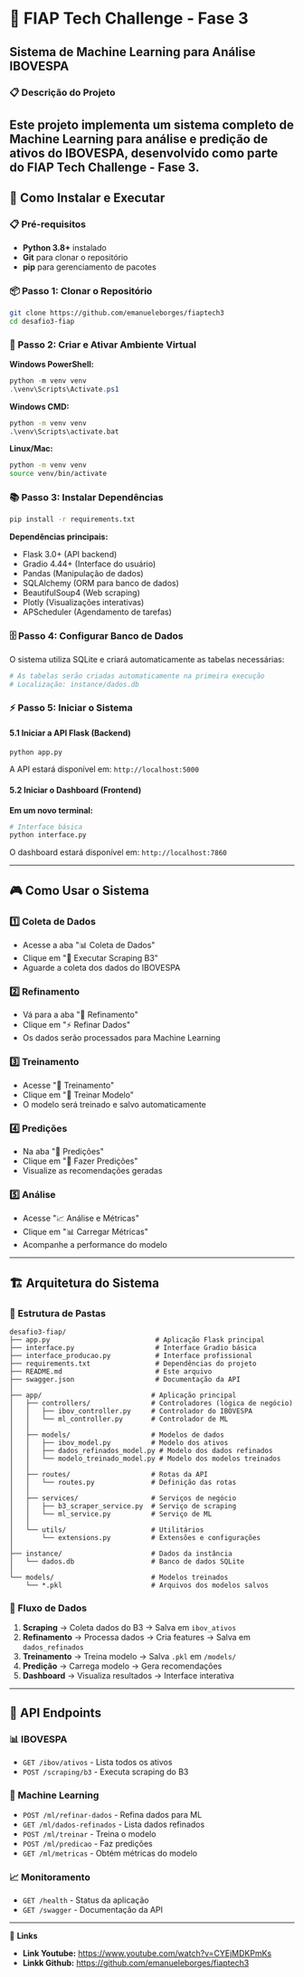 # 🎯 FIAP Tech Challenge - Fase 3

## Sistema de Machine Learning para Análise IBOVESPA

### 📋 Descrição do Projeto

Este projeto implementa um sistema completo de Machine Learning para análise e predição de ativos do IBOVESPA, desenvolvido como parte do **FIAP Tech Challenge - Fase 3**.
--------------------------------------------------------------------------------------------------------------------------------------------------------------------------

## 🚀 Como Instalar e Executar

### 📋 Pré-requisitos

- **Python 3.8+** instalado
- **Git** para clonar o repositório
- **pip** para gerenciamento de pacotes

### 📦 Passo 1: Clonar o Repositório

```bash
git clone https://github.com/emanueleborges/fiaptech3
cd desafio3-fiap
```

### 🔧 Passo 2: Criar e Ativar Ambiente Virtual

**Windows PowerShell:**

```powershell
python -m venv venv
.\venv\Scripts\Activate.ps1
```

**Windows CMD:**

```cmd
python -m venv venv
.\venv\Scripts\activate.bat
```

**Linux/Mac:**

```bash
python -m venv venv
source venv/bin/activate
```

### 📚 Passo 3: Instalar Dependências

```bash
pip install -r requirements.txt
```

**Dependências principais:**

- Flask 3.0+ (API backend)
- Gradio 4.44+ (Interface do usuário)
- Pandas (Manipulação de dados)
- SQLAlchemy (ORM para banco de dados)
- BeautifulSoup4 (Web scraping)
- Plotly (Visualizações interativas)
- APScheduler (Agendamento de tarefas)

### 🗄️ Passo 4: Configurar Banco de Dados

O sistema utiliza SQLite e criará automaticamente as tabelas necessárias:

```bash
# As tabelas serão criadas automaticamente na primeira execução
# Localização: instance/dados.db
```

### ⚡ Passo 5: Iniciar o Sistema

#### 5.1 Iniciar a API Flask (Backend)

```bash
python app.py
```

A API estará disponível em: `http://localhost:5000`

#### 5.2 Iniciar o Dashboard (Frontend)

**Em um novo terminal:**

```bash
# Interface básica
python interface.py
```

O dashboard estará disponível em: `http://localhost:7860`

---

## 🎮 Como Usar o Sistema

### 1️⃣ **Coleta de Dados**

- Acesse a aba "📊 Coleta de Dados"
- Clique em "🚀 Executar Scraping B3"
- Aguarde a coleta dos dados do IBOVESPA

### 2️⃣ **Refinamento**

- Vá para a aba "🔧 Refinamento"
- Clique em "⚡ Refinar Dados"
- Os dados serão processados para Machine Learning

### 3️⃣ **Treinamento**

- Acesse "🤖 Treinamento"
- Clique em "🧠 Treinar Modelo"
- O modelo será treinado e salvo automaticamente

### 4️⃣ **Predições**

- Na aba "🔮 Predições"
- Clique em "🎯 Fazer Predições"
- Visualize as recomendações geradas

### 5️⃣ **Análise**

- Acesse "📈 Análise e Métricas"
- Clique em "📊 Carregar Métricas"
- Acompanhe a performance do modelo

---

## 🏗️ Arquitetura do Sistema

### 📁 Estrutura de Pastas

```
desafio3-fiap/
├── app.py                          # Aplicação Flask principal
├── interface.py                    # Interface Gradio básica
├── interface_producao.py           # Interface profissional
├── requirements.txt                # Dependências do projeto
├── README.md                       # Este arquivo
├── swagger.json                    # Documentação da API
│
├── app/                           # Aplicação principal
│   ├── controllers/               # Controladores (lógica de negócio)
│   │   ├── ibov_controller.py     # Controlador do IBOVESPA
│   │   └── ml_controller.py       # Controlador de ML
│   │
│   ├── models/                    # Modelos de dados
│   │   ├── ibov_model.py          # Modelo dos ativos
│   │   ├── dados_refinados_model.py # Modelo dos dados refinados
│   │   └── modelo_treinado_model.py # Modelo dos modelos treinados
│   │
│   ├── routes/                    # Rotas da API
│   │   └── routes.py              # Definição das rotas
│   │
│   ├── services/                  # Serviços de negócio
│   │   ├── b3_scraper_service.py  # Serviço de scraping
│   │   └── ml_service.py          # Serviço de ML
│   │
│   └── utils/                     # Utilitários
│       └── extensions.py          # Extensões e configurações
│
├── instance/                      # Dados da instância
│   └── dados.db                   # Banco de dados SQLite
│
└── models/                        # Modelos treinados
    └── *.pkl                      # Arquivos dos modelos salvos
```

### 🔄 Fluxo de Dados

1. **Scraping** → Coleta dados do B3 → Salva em `ibov_ativos`
2. **Refinamento** → Processa dados → Cria features → Salva em `dados_refinados`
3. **Treinamento** → Treina modelo → Salva `.pkl` em `/models/`
4. **Predição** → Carrega modelo → Gera recomendações
5. **Dashboard** → Visualiza resultados → Interface interativa

---

## 🔌 API Endpoints

### 📊 IBOVESPA

- `GET /ibov/ativos` - Lista todos os ativos
- `POST /scraping/b3` - Executa scraping do B3

### 🤖 Machine Learning

- `POST /ml/refinar-dados` - Refina dados para ML
- `GET /ml/dados-refinados` - Lista dados refinados
- `POST /ml/treinar` - Treina o modelo
- `POST /ml/predicao` - Faz predições
- `GET /ml/metricas` - Obtém métricas do modelo

### 📈 Monitoramento

- `GET /health` - Status da aplicação
- `GET /swagger` - Documentação da API

---

 🔌 **Links**

* **Link Youtube:**
  https://www.youtube.com/watch?v=CYEjMDKPmKs
* **Linkk Github:**
  https://github.com/emanueleborges/fiaptech3
